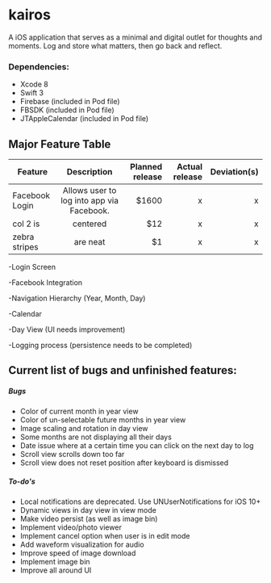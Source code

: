 # kairos
A iOS application that serves as a minimal and digital outlet for thoughts and moments. Log and store what matters, then go back and reflect.

### Dependencies:
* Xcode 8
* Swift 3
* Firebase (included in Pod file)
* FBSDK (included in Pod file)
* JTAppleCalendar (included in Pod file)

## Major Feature Table
| Feature       | Description   | Planned release  | Actual release | Deviation(s) |
| ------------- |:-------------:| ----------------:| --------------:| ------------:|
| Facebook Login| Allows user to log into app via Facebook. | $1600 |  x |   x     |
| col 2 is      | centered      |   $12 		   |        x       |      x       |
| zebra stripes | are neat      |    $1 		   |        x       |      x       |

-Login Screen

-Facebook Integration

-Navigation Hierarchy (Year, Month, Day)

-Calendar

-Day View (UI needs improvement)

-Logging process (persistence needs to be completed)



## Current list of bugs and unfinished features:
##### Bugs
* Color of current month in year view
* Color of un-selectable future months in year view
* Image scaling and rotation in day view
* Some months are not displaying all their days
* Date issue where at a certain time you can click on the next day to log
* Scroll view scrolls down too far
* Scroll view does not reset position after keyboard is dismissed

##### To-do's
* Local notifications are deprecated. Use UNUserNotifications for iOS 10+
* Dynamic views in day view in view mode
* Make video persist (as well as image bin)
* Implement video/photo viewer
* Implement cancel option when user is in edit mode
* Add waveform visualization for audio
* Improve speed of image download
* Implement image bin
* Improve all around UI
